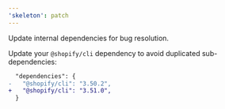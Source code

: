 ```yaml
---
'skeleton': patch
---
```


Update internal dependencies for bug resolution.

Update your `@shopify/cli` dependency to avoid duplicated sub-dependencies:

```diff
  "dependencies": {
-   "@shopify/cli": "3.50.2",
+   "@shopify/cli": "3.51.0",
  }
```
